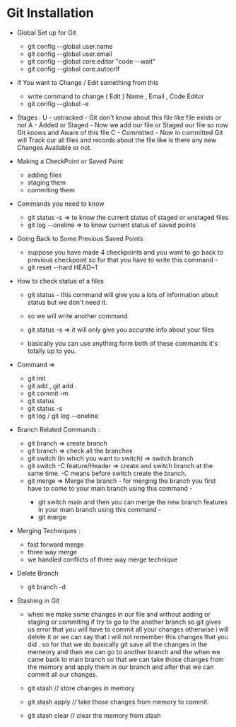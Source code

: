 # Git Installation

- Global Set up for Git
  - git config --global user.name
  - git config --global user.email
  - git config --global core.editor "code --wait"
  - git config --global core.autocrlf

- If You want to Change / Edit something from this 
  - write command to change ( Edit ) Name , Email , Code Editor
  - git config --global -e  

- Stages :
 U - untracked - Git don't know about this file like file  exists or not 
 A - Added or Staged - Now we add our file or Staged our file so now Git knows and Aware of this file
 C - Committed - Now in committed Git will Track our all files and records about the file like is there any new Changes Available or not.

- Making a CheckPoint or Saved Point 
  - adding files
  - staging them
  - commiting them

- Commands you need to know 
  - git status -s => to know the current status of staged or unstaged files
  - git log --oneline => to know current status of saved points

- Going Back to Some Previous Saved Points
  - suppose you have made 4 checkpoints and you want to go back to previous checkpoint so for that you have to write this command -
  - git reset --hard HEAD~1 

- How to check status of a files
  - git status - this command will give you a lots of information about status but we don't need it. 
  - so we will write another command 
  - git status -s => it will only give you accurate info about your files

  - basically you can use anything form both of these commands it's totally up to you.

- Command => 
  - git init
  - git add <filename> , git add .
  - git commit -m <commit message>  
  - git status
  - git status -s
  - git log / git log --oneline

- Branch Related Commands :
  - git branch <nameOfTheBrach> => create branch
  - git branch => check all the branches
  - git switch <nameOfTheBrach> (in which you want to switch) => switch branch
  - git switch -C feature/Header => create and switch branch at the same time. -C means before switch create the branch.
  - git merge <nameOfTheBranch> => Merge the branch - for merging the branch you first have to come to your main branch using this command -
     - git switch main
    and then you can merge the new branch features in your main branch using this command - 
     - git merge <name of the branch which you want to merge>

- Merging Techniques :
  - fast forward merge
  - three way merge
  - we handled conflicts of three way merge technique

- Delete Branch 
  - git branch -d <nameOfTheBranch>

- Stashing in Git 
  - when we make some changes in our file and without adding or staging or commiting if  try to go to the another branch so git gives us error that you will have to commit all your changes otherwise i will delete it or we can say that i will not remember this changes that you did . so for that we do <Stashing> basically git save all the changes in the memeory and then we can go to another  branch and the when we came back to  main branch so that we can take those changes from the memory and apply them in our branch and after that we can commit all our changes.

  - git stash  // store changes in memory 
  - git stash apply // take those changes from memory to commit.
  - git stash clear // clear the  memory from stash

